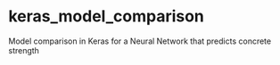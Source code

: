 # keras_model_comparison
Model comparison in Keras for a Neural Network that predicts concrete strength
